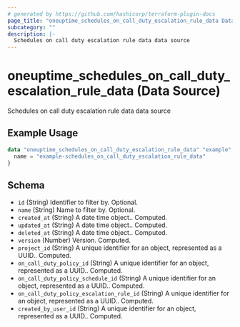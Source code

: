 ```yaml
---
# generated by https://github.com/hashicorp/terraform-plugin-docs
page_title: "oneuptime_schedules_on_call_duty_escalation_rule_data Data Source - oneuptime"
subcategory: ""
description: |-
  Schedules on call duty escalation rule data data source
---
```


# oneuptime_schedules_on_call_duty_escalation_rule_data (Data Source)

Schedules on call duty escalation rule data data source

## Example Usage

```terraform
data "oneuptime_schedules_on_call_duty_escalation_rule_data" "example" {
  name = "example-schedules_on_call_duty_escalation_rule_data"
}
```

## Schema

- `id` (String) Identifier to filter by. Optional.
- `name` (String) Name to filter by. Optional.
- `created_at` (String) A date time object.. Computed.
- `updated_at` (String) A date time object.. Computed.
- `deleted_at` (String) A date time object.. Computed.
- `version` (Number) Version. Computed.
- `project_id` (String) A unique identifier for an object, represented as a UUID.. Computed.
- `on_call_duty_policy_id` (String) A unique identifier for an object, represented as a UUID.. Computed.
- `on_call_duty_policy_schedule_id` (String) A unique identifier for an object, represented as a UUID.. Computed.
- `on_call_duty_policy_escalation_rule_id` (String) A unique identifier for an object, represented as a UUID.. Computed.
- `created_by_user_id` (String) A unique identifier for an object, represented as a UUID.. Computed.
